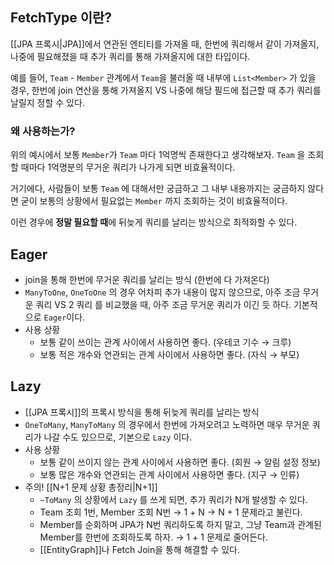 ## FetchType 이란?

[[JPA 프록시|JPA]]에서 연관된 엔티티를 가져올 때, 한번에 쿼리해서 같이 가져올지, 나중에 필요해졌을 때 추가 쿼리를 통해 가져올지에 대한 타입이다.

예를 들어, `Team` - `Member` 관계에서 `Team`을 불러올 때 내부에 `List<Member>` 가 있을 경우, 한번에 join 연산을 통해 가져올지 VS 나중에 해당 필드에 접근할 때 추가 쿼리를 날릴지 정할 수 있다.

### 왜 사용하는가?

 위의 예시에서 보통 `Member`가 `Team` 마다 1억명씩 존재한다고 생각해보자. `Team` 을 조회할 때마다 1억명분의 무거운 쿼리가 나가게 되면 비효율적이다.

거기에다, 사람들이 보통 `Team` 에 대해서만 궁금하고 그 내부 내용까지는 궁금하지 않다면 굳이 보통의 상황에서 필요없는 `Member` 까지 조회하는 것이 비효율적이다.

이런 경우에 **정말 필요할 때**에 뒤늦게 쿼리를 날리는 방식으로 최적화할 수 있다.

## Eager

- join을 통해 한번에 무거운 쿼리를 날리는 방식 (한번에 다 가져온다)
- `ManyToOne`, `OneToOne` 의 경우 어차피 추가 내용이 많지 않으므로, 아주 조금 무거운 쿼리 VS 2 쿼리 를 비교했을 때, 아주 조금 무거운 쿼리가 이긴 듯 하다. 기본적으로 `Eager`이다.
- 사용 상황
    - 보통 같이 쓰이는 관계 사이에서 사용하면 좋다. (우테코 기수 → 크루)
    - 보통 적은 개수와 연관되는 관계 사이에서 사용하면 좋다. (자식 → 부모)

## Lazy

- [[JPA 프록시]]의 프록시 방식을 통해 뒤늦게 쿼리를 날리는 방식
- `OneToMany`, `ManyToMany` 의 경우에서 한번에 가져오려고 노력하면 매우 무거운 쿼리가 나갈 수도 있으므로, 기본으로 `Lazy` 이다.
- 사용 상황
    - 보통 같이 쓰이지 않는 관계 사이에서 사용하면 좋다. (회원 → 알림 설정 정보)
    - 보통 많은 개수와 연관되는 관계 사이에서 사용하면 좋다. (지구 → 인류)
- 주의! [[N+1 문제 상황 총정리|N+1]]
    - `~ToMany` 의 상황에서 `Lazy` 를 쓰게 되면, 추가 쿼리가 N개 발생할 수 있다.
    - Team 조회 1번, Member 조회 N번 → 1 + N → N + 1 문제라고 불린다.
    - Member를 순회하며 JPA가 N번 쿼리하도록 하지 말고, 그냥 Team과 관계된 Member를 한번에 조회하도록 하자. → 1 + 1 문제로 줄어든다.
    - [[EntityGraph]]나 Fetch Join을 통해 해결할 수 있다.